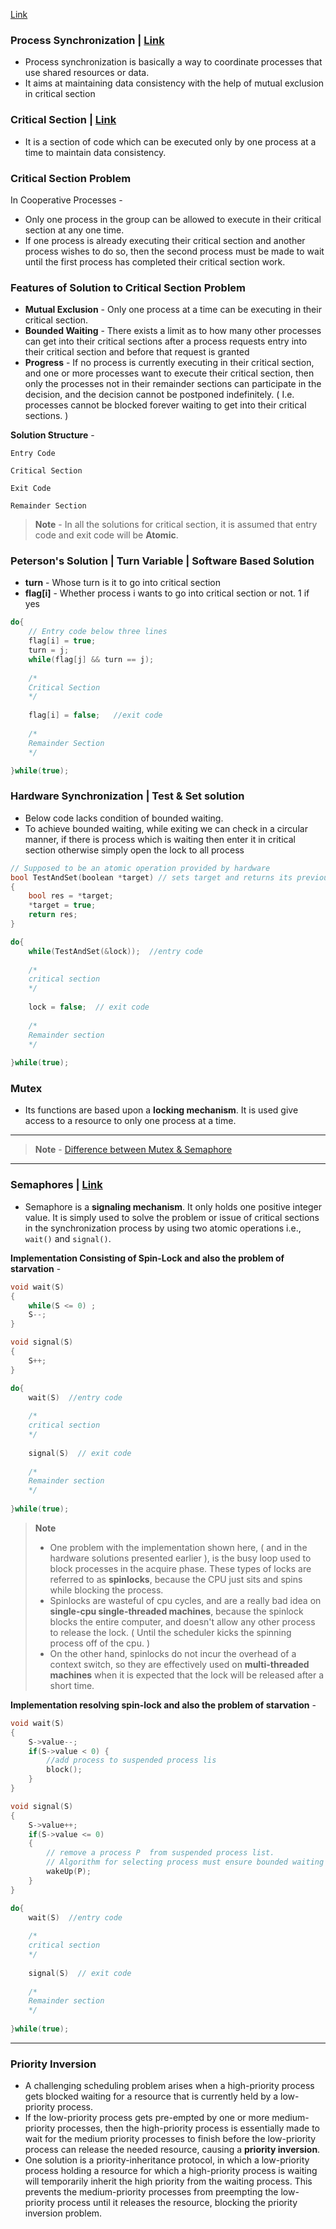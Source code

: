[Link](https://www2.cs.uic.edu/~jbell/CourseNotes/OperatingSystems/5_Synchronization.html)

### Process Synchronization | [Link](https://www.interviewbit.com/operating-system-interview-questions/#process-synchronization)
* Process synchronization is basically a way to coordinate processes that use shared resources or data.
* It aims at maintaining data consistency with the help of mutual exclusion in critical section

### Critical Section | [Link](https://www.careerride.com/Operating-System-Interview-Questions.aspx)
* It is a section of code which can be executed only by one process at a time to maintain data consistency.

### Critical Section Problem 
In Cooperative Processes - 
* Only one process in the group can be allowed to execute in their critical section at any one time. 
* If one process is already executing their critical section and another process wishes to do so, then the second process must be made to wait until the first process has completed their critical section work.

### Features of Solution to Critical Section Problem 
* **Mutual Exclusion** - Only one process at a time can be executing in their critical section.
* **Bounded Waiting** - There exists a limit as to how many other processes can get into their critical sections after a process requests entry into their critical section and before that request is granted
* **Progress** - If no process is currently executing in their critical section, and one or more processes want to execute their critical section, then only the processes not in their remainder sections can participate in the decision, and the decision cannot be postponed indefinitely. ( I.e. processes cannot be blocked forever waiting to get into their critical sections. )

**Solution Structure** - 
```
Entry Code 

Critical Section

Exit Code

Remainder Section
```

> **Note** - In all the solutions for critical section, it is assumed that entry code and exit code will be **Atomic**.

### Peterson's Solution | Turn Variable | Software Based Solution
* **turn** - Whose turn is it to go into critical section
* **flag[i]** - Whether process i wants to go into critical section or not. 1 if yes

```c++
do{
    // Entry code below three lines
    flag[i] = true;
    turn = j;
    while(flag[j] && turn == j);
    
    /*
    Critical Section
    */
    
    flag[i] = false;   //exit code
    
    /*
    Remainder Section
    */

}while(true);
```

### Hardware Synchronization | Test & Set solution

* Below code lacks condition of bounded waiting.
* To achieve bounded waiting, while exiting we can check in a circular manner, if there is process which is waiting then enter it in critical section otherwise simply open the lock to all process

```c++
// Supposed to be an atomic operation provided by hardware
bool TestAndSet(boolean *target) // sets target and returns its previous value
{
    bool res = *target;
    *target = true;
    return res;
}

do{
    while(TestAndSet(&lock));  //entry code
    
    /*
    critical section
    */
    
    lock = false;  // exit code
    
    /*
    Remainder section
    */
    
}while(true);
```

### Mutex
* Its functions are based upon a **locking mechanism**. It is used give access to a resource to only one process at a time.

---
>**Note** - [Difference between Mutex & Semaphore](https://afteracademy.com/blog/difference-between-mutex-and-semaphore-in-operating-system)
---

### Semaphores | [Link](https://www.interviewbit.com/operating-system-interview-questions/#semaphore-and-its-types)
* Semaphore is a **signaling mechanism**. It only holds one positive integer value. It is simply used to solve the problem or issue of critical sections in the synchronization process by using two atomic operations i.e., `wait()` and `signal()`. 

**Implementation Consisting of Spin-Lock and also the problem of starvation** - 
```c++
void wait(S)
{
    while(S <= 0) ;
    S--;
}

void signal(S)
{
    S++;
}

do{
    wait(S)  //entry code
    
    /*
    critical section
    */
    
    signal(S)  // exit code
    
    /*
    Remainder section
    */
    
}while(true);
```

> **Note**
> * One problem with the implementation shown here, ( and in the hardware solutions presented earlier ), is the busy loop used to block processes in the acquire phase. These types of locks are referred to as **spinlocks**, because the CPU just sits and spins while blocking the process.
> * Spinlocks are wasteful of cpu cycles, and are a really bad idea on **single-cpu single-threaded machines**, because the spinlock blocks the entire computer, and doesn't allow any other process to release the lock. ( Until the scheduler kicks the spinning process off of the cpu. )
> * On the other hand, spinlocks do not incur the overhead of a context switch, so they are effectively used on **multi-threaded machines** when it is expected that the lock will be released after a short time.

**Implementation resolving spin-lock and also the problem of starvation** - 

```c++
void wait(S)
{
    S->value--;
    if(S->value < 0) {
        //add process to suspended process lis
        block();
    }
}

void signal(S)
{
    S->value++;
    if(S->value <= 0)
    {
        // remove a process P  from suspended process list. 
        // Algorithm for selecting process must ensure bounded waiting
        wakeUp(P);
    }
}

do{
    wait(S)  //entry code
    
    /*
    critical section
    */
    
    signal(S)  // exit code
    
    /*
    Remainder section
    */
    
}while(true);
```

---

### Priority Inversion
* A challenging scheduling problem arises when a high-priority process gets blocked waiting for a resource that is currently held by a low-priority process.
* If the low-priority process gets pre-empted by one or more medium-priority processes, then the high-priority process is essentially made to wait for the medium priority processes to finish before the low-priority process can release the needed resource, causing a **priority inversion**.
* One solution is a priority-inheritance protocol, in which a low-priority process holding a resource for which a high-priority process is waiting will temporarily inherit the high priority from the waiting process. This prevents the medium-priority processes from preempting the low-priority process until it releases the resource, blocking the priority inversion problem.


